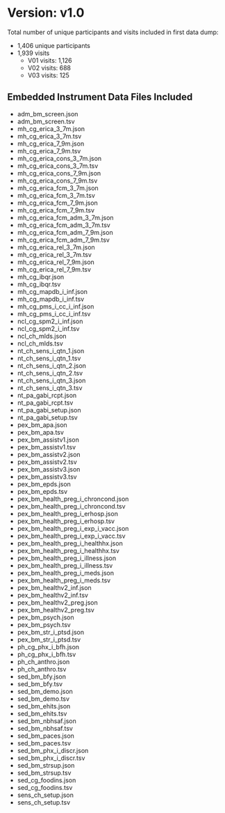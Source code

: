 # Version: v1.0
Total number of unique participants and visits included in first data dump:   

* 1,406 unique participants  
* 1,939 visits  
    * V01 visits: 1,126
    * V02 visits: 688
    * V03 visits: 125 

## Embedded Instrument Data Files Included

* adm_bm_screen.json  
* adm_bm_screen.tsv  
* mh_cg_erica_3_7m.json  
* mh_cg_erica_3_7m.tsv  
* mh_cg_erica_7_9m.json  
* mh_cg_erica_7_9m.tsv  
* mh_cg_erica_cons_3_7m.json   
* mh_cg_erica_cons_3_7m.tsv  
* mh_cg_erica_cons_7_9m.json  
* mh_cg_erica_cons_7_9m.tsv  
* mh_cg_erica_fcm_3_7m.json  
* mh_cg_erica_fcm_3_7m.tsv  
* mh_cg_erica_fcm_7_9m.json  
* mh_cg_erica_fcm_7_9m.tsv  
* mh_cg_erica_fcm_adm_3_7m.json  
* mh_cg_erica_fcm_adm_3_7m.tsv  
* mh_cg_erica_fcm_adm_7_9m.json  
* mh_cg_erica_fcm_adm_7_9m.tsv  
* mh_cg_erica_rel_3_7m.json  
* mh_cg_erica_rel_3_7m.tsv  
* mh_cg_erica_rel_7_9m.json  
* mh_cg_erica_rel_7_9m.tsv  
* mh_cg_ibqr.json  
* mh_cg_ibqr.tsv  
* mh_cg_mapdb_i_inf.json  
* mh_cg_mapdb_i_inf.tsv  
* mh_cg_pms_i_cc_i_inf.json  
* mh_cg_pms_i_cc_i_inf.tsv  
* ncl_cg_spm2_i_inf.json  
* ncl_cg_spm2_i_inf.tsv  
* ncl_ch_mlds.json  
* ncl_ch_mlds.tsv  
* nt_ch_sens_i_qtn_1.json  
* nt_ch_sens_i_qtn_1.tsv  
* nt_ch_sens_i_qtn_2.json  
* nt_ch_sens_i_qtn_2.tsv  
* nt_ch_sens_i_qtn_3.json  
* nt_ch_sens_i_qtn_3.tsv  
* nt_pa_gabi_rcpt.json  
* nt_pa_gabi_rcpt.tsv  
* nt_pa_gabi_setup.json  
* nt_pa_gabi_setup.tsv  
* pex_bm_apa.json  
* pex_bm_apa.tsv  
* pex_bm_assistv1.json  
* pex_bm_assistv1.tsv  
* pex_bm_assistv2.json  
* pex_bm_assistv2.tsv  
* pex_bm_assistv3.json  
* pex_bm_assistv3.tsv  
* pex_bm_epds.json  
* pex_bm_epds.tsv  
* pex_bm_health_preg_i_chroncond.json  
* pex_bm_health_preg_i_chroncond.tsv  
* pex_bm_health_preg_i_erhosp.json  
* pex_bm_health_preg_i_erhosp.tsv  
* pex_bm_health_preg_i_exp_i_vacc.json  
* pex_bm_health_preg_i_exp_i_vacc.tsv  
* pex_bm_health_preg_i_healthhx.json  
* pex_bm_health_preg_i_healthhx.tsv  
* pex_bm_health_preg_i_illness.json  
* pex_bm_health_preg_i_illness.tsv  
* pex_bm_health_preg_i_meds.json  
* pex_bm_health_preg_i_meds.tsv  
* pex_bm_healthv2_inf.json  
* pex_bm_healthv2_inf.tsv  
* pex_bm_healthv2_preg.json  
* pex_bm_healthv2_preg.tsv  
* pex_bm_psych.json  
* pex_bm_psych.tsv  
* pex_bm_str_i_ptsd.json  
* pex_bm_str_i_ptsd.tsv  
* ph_cg_phx_i_bfh.json  
* ph_cg_phx_i_bfh.tsv  
* ph_ch_anthro.json  
* ph_ch_anthro.tsv  
* sed_bm_bfy.json  
* sed_bm_bfy.tsv  
* sed_bm_demo.json  
* sed_bm_demo.tsv  
* sed_bm_ehits.json  
* sed_bm_ehits.tsv  
* sed_bm_nbhsaf.json  
* sed_bm_nbhsaf.tsv  
* sed_bm_paces.json  
* sed_bm_paces.tsv  
* sed_bm_phx_i_discr.json  
* sed_bm_phx_i_discr.tsv  
* sed_bm_strsup.json  
* sed_bm_strsup.tsv  
* sed_cg_foodins.json  
* sed_cg_foodins.tsv  
* sens_ch_setup.json  
* sens_ch_setup.tsv